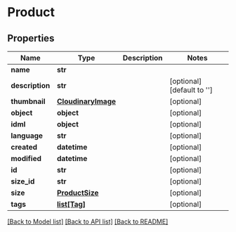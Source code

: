 # Product

## Properties
Name | Type | Description | Notes
------------ | ------------- | ------------- | -------------
**name** | **str** |  | 
**description** | **str** |  | [optional] [default to '']
**thumbnail** | [**CloudinaryImage**](CloudinaryImage.md) |  | [optional] 
**object** | **object** |  | [optional] 
**idml** | **object** |  | [optional] 
**language** | **str** |  | [optional] 
**created** | **datetime** |  | [optional] 
**modified** | **datetime** |  | [optional] 
**id** | **str** |  | [optional] 
**size_id** | **str** |  | [optional] 
**size** | [**ProductSize**](ProductSize.md) |  | [optional] 
**tags** | [**list[Tag]**](Tag.md) |  | [optional] 

[[Back to Model list]](../README.md#documentation-for-models) [[Back to API list]](../README.md#documentation-for-api-endpoints) [[Back to README]](../README.md)


